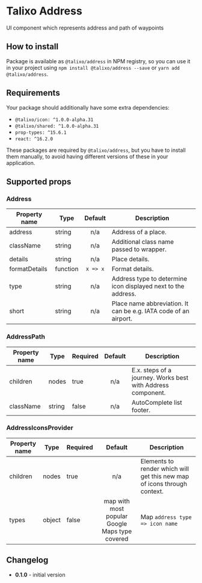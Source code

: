 # Talixo Address

UI component which represents address and path of waypoints

## How to install

Package is available as `@talixo/address` in NPM registry, so you can use it in your project
using `npm install @talixo/address --save` or `yarn add @talixo/address`.

## Requirements

Your package should additionally have some extra dependencies:

- `@talixo/icon: ^1.0.0-alpha.31`
- `@talixo/shared: ^1.0.0-alpha.31`
- `prop-types: ^15.6.1`
- `react: ^16.2.0`

These packages are required by `@talixo/address`, but you have to install them manually,
to avoid having different versions of these in your application.

## Supported props

### Address

Property name     | Type        | Default   | Description                    
------------------|-------------|:---------:|--------------------------------
address           | string      | n/a       | Address of a place.
className         | string      | n/a       | Additional class name passed to wrapper.
details           | string      | n/a       | Place details.
formatDetails     | function    | `x => x`  | Format details.
type              | string      | n/a       | Address type to determine icon displayed next to the address.
short             | string      | n/a       | Place name abbreviation. It can be e.g. IATA code of an airport.

### AddressPath

Property name | Type        | Required  | Default | Description                    
--------------|-------------|-----------|:-------:|--------------------------------
children      | nodes       | true      | n/a     | E.x. steps of a journey. Works best with Address component.
className     | string      | false     | n/a     | AutoComplete list footer.

### AddressIconsProvider

Property name | Type        | Required  | Default                                        | Description                    
--------------|-------------|-----------|:----------------------------------------------:|--------------------------------
children      | nodes       | true      | n/a                                            | Elements to render which will get this new map of icons through context.
types         | object      | false     | map with most popular Google Maps type covered | Map `address type => icon name`

## Changelog

- **0.1.0** - initial version
